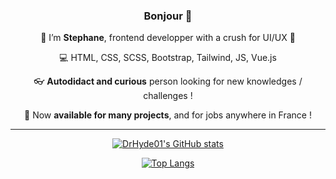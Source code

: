 <div align="center">
  
### Bonjour 👋


:bust_in_silhouette: I’m **Stephane**, frontend developper with a crush for UI/UX :art:  
  
:computer: HTML, CSS, SCSS, Bootstrap, Tailwind, JS, Vue.js    
  
:eyeglasses: **Autodidact and curious** person looking for new knowledges / challenges !     
  
:mega: Now **available for many projects**, and for jobs anywhere in France !   

***

  

[![DrHyde01's GitHub stats](https://github-readme-stats.vercel.app/api?username=DrHyde01&show_icons=true&theme=buefy)](https://github.com/DrHyde01/github-readme-stats)

[![Top Langs](https://github-readme-stats.vercel.app/api/top-langs/?username=DrHyde01&layout=compact)](https://github.com/DrHyde01/github-readme-stats)

 
 </div>

